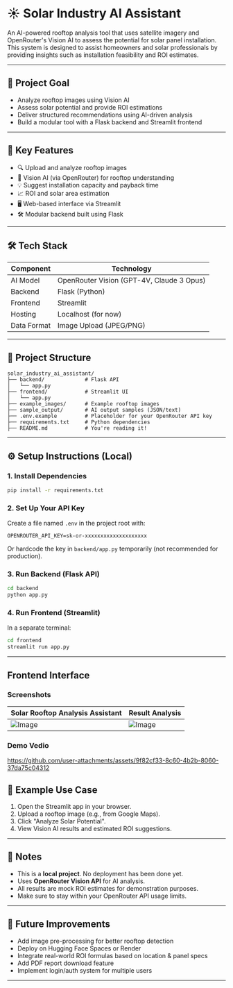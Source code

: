 
# ☀️ Solar Industry AI Assistant

An AI-powered rooftop analysis tool that uses satellite imagery and OpenRouter's Vision AI to assess the potential for solar panel installation. This system is designed to assist homeowners and solar professionals by providing insights such as installation feasibility and ROI estimates.

---

## 🎯 Project Goal

- Analyze rooftop images using Vision AI
- Assess solar potential and provide ROI estimations
- Deliver structured recommendations using AI-driven analysis
- Build a modular tool with a Flask backend and Streamlit frontend

---

## 🧠 Key Features

- 🔍 Upload and analyze rooftop images
- 🤖 Vision AI (via OpenRouter) for rooftop understanding
- 💡 Suggest installation capacity and payback time
- 📈 ROI and solar area estimation
- 🖥️ Web-based interface via Streamlit
- 🛠️ Modular backend built using Flask

---

## 🛠 Tech Stack

| Component  | Technology                    |
|------------|-------------------------------|
| AI Model   | OpenRouter Vision (GPT-4V, Claude 3 Opus) |
| Backend    | Flask (Python)                |
| Frontend   | Streamlit                     |
| Hosting    | Localhost (for now)           |
| Data Format| Image Upload (JPEG/PNG)       |

---

## 📁 Project Structure

```
solar_industry_ai_assistant/
├── backend/             # Flask API
│   └── app.py
├── frontend/            # Streamlit UI
│   └── app.py
├── example_images/      # Example rooftop images
├── sample_output/       # AI output samples (JSON/text)
├── .env.example         # Placeholder for your OpenRouter API key
├── requirements.txt     # Python dependencies
├── README.md            # You're reading it!
```

---

## ⚙️ Setup Instructions (Local)

### 1. Install Dependencies
```bash
pip install -r requirements.txt
```

### 2. Set Up Your API Key
Create a file named `.env` in the project root with:
```
OPENROUTER_API_KEY=sk-or-xxxxxxxxxxxxxxxxxxxx
```

Or hardcode the key in `backend/app.py` temporarily (not recommended for production).

### 3. Run Backend (Flask API)
```bash
cd backend
python app.py
```

### 4. Run Frontend (Streamlit)
In a separate terminal:
```bash
cd frontend
streamlit run app.py
```

---

## Frontend Interface

### Screenshots

| Solar Rooftop Analysis Assistant     | Result Analysis                                                                                                                             |
|--------------------------------------|---------------------------------------------------------------------------------------------------------------------------------------------|
|![Image](https://github.com/user-attachments/assets/a5b24bbe-1215-4e83-8a0a-1bce1ac67b20)| ![Image](https://github.com/user-attachments/assets/375c3591-ab40-4d4e-93b0-2d3e8d377cba)|


### Demo Vedio
https://github.com/user-attachments/assets/9f82cf33-8c60-4b2b-8060-37da75c04312

## 🧪 Example Use Case

1. Open the Streamlit app in your browser.
2. Upload a rooftop image (e.g., from Google Maps).
3. Click "Analyze Solar Potential".
4. View Vision AI results and estimated ROI suggestions.

---

## 📌 Notes

- This is a **local project**. No deployment has been done yet.
- Uses **OpenRouter Vision API** for AI analysis.
- All results are mock ROI estimates for demonstration purposes.
- Make sure to stay within your OpenRouter API usage limits.

---

## 🔮 Future Improvements

- Add image pre-processing for better rooftop detection
- Deploy on Hugging Face Spaces or Render
- Integrate real-world ROI formulas based on location & panel specs
- Add PDF report download feature
- Implement login/auth system for multiple users

---
